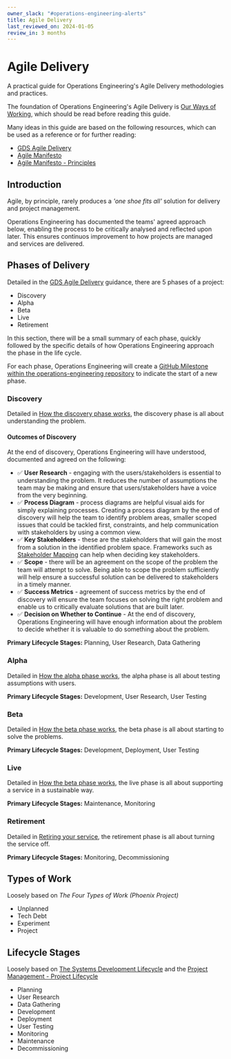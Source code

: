 ```yaml
---
owner_slack: "#operations-engineering-alerts"
title: Agile Delivery
last_reviewed_on: 2024-01-05
review_in: 3 months
---
```


# Agile Delivery

A practical guide for Operations Engineering's Agile Delivery methodologies and practices.

The foundation of Operations Engineering's Agile Delivery is [Our Ways of Working](https://runbooks.operations-engineering.service.justice.gov.uk/documentation/internal/team/ways-of-working.html), which should be read before reading this guide.

Many ideas in this guide are based on the following resources, which can be used as a reference or for further reading:

- [GDS Agile Delivery](https://www.gov.uk/service-manual/agile-delivery)
- [Agile Manifesto](https://agilemanifesto.org/)
- [Agile Manifesto - Principles](https://agilemanifesto.org/principles.html)

## Introduction

Agile, by principle, rarely produces a _'one shoe fits all'_ solution for delivery and project management.

Operations Engineering has documented the teams' agreed approach below, enabling the process to be critically analysed and reflected upon later. This ensures continuos improvement to how projects are managed and services are delivered.

## Phases of Delivery

Detailed in the [GDS Agile Delivery](https://www.gov.uk/service-manual/agile-delivery) guidance, there are 5 phases of a project:

- Discovery
- Alpha
- Beta
- Live
- Retirement

In this section, there will be a small summary of each phase, quickly followed by the specific details of how Operations Engineering approach the phase in the life cycle.

For each phase, Operations Engineering will create a [GitHub Milestone within the operations-engineering repository](https://github.com/ministryofjustice/operations-engineering/milestones) to indicate the start of a new phase.

### Discovery

Detailed in [How the discovery phase works](https://www.gov.uk/service-manual/agile-delivery/how-the-discovery-phase-works), the discovery phase is all about understanding the problem.

#### Outcomes of Discovery

At the end of discovery, Operations Engineering will have understood, documented and agreed on the following:

- ✅ **User Research** - engaging with the users/stakeholders is essential to understanding the problem. It reduces the number of assumptions the team may be making and ensure that users/stakeholders have a voice from the very beginning.
- ✅ **Process Diagram** - process diagrams are helpful visual aids for simply explaining processes. Creating a process diagram by the end of discovery will help the team to identify problem areas, smaller scoped issues that could be tackled first, constraints, and help communication with stakeholders by using a common view.
- ✅ **Key Stakeholders** - these are the stakeholders that will gain the most from a solution in the identified problem space. Frameworks such as [Stakeholder Mapping](https://en.wikipedia.org/wiki/Stakeholder_analysis#Stakeholder_mapping) can help when deciding key stakeholders.
- ✅ **Scope** - there will be an agreement on the scope of the problem the team will attempt to solve. Being able to scope the problem sufficiently will help ensure a successful solution can be delivered to stakeholders in a timely manner.
- ✅ **Success Metrics** - agreement of success metrics by the end of discovery will ensure the team focuses on solving the right problem and enable us to critically evaluate solutions that are built later.
- ✅ **Decision on Whether to Continue** - At the end of discovery, Operations Engineering will have enough information about the problem to decide whether it is valuable to do something about the problem.

**Primary Lifecycle Stages:** Planning, User Research, Data Gathering

### Alpha

Detailed in [How the alpha phase works](https://www.gov.uk/service-manual/agile-delivery/how-the-alpha-phase-works), the alpha phase is all about testing assumptions with users.

**Primary Lifecycle Stages:** Development, User Research, User Testing

### Beta

Detailed in [How the beta phase works](https://www.gov.uk/service-manual/agile-delivery/how-the-beta-phase-works), the beta phase is all about starting to solve the problems.

**Primary Lifecycle Stages:** Development, Deployment, User Testing

### Live

Detailed in [How the beta phase works](https://www.gov.uk/service-manual/agile-delivery/how-the-beta-phase-works), the live phase is all about supporting a service in a sustainable way.

**Primary Lifecycle Stages:** Maintenance, Monitoring

### Retirement

Detailed in [Retiring your service](https://www.gov.uk/service-manual/agile-delivery/retiring-your-service), the retirement phase is all about turning the service off.

**Primary Lifecycle Stages:** Monitoring, Decommissioning

## Types of Work

Loosely based on _The Four Types of Work (Phoenix Project)_

- Unplanned
- Tech Debt
- Experiment
- Project
  
## Lifecycle Stages

Loosely based on [The Systems Development Lifecycle](https://en.wikipedia.org/wiki/Systems_development_life_cycle) and the [Project Management - Project Lifecycle](https://en.wikipedia.org/wiki/Project_management#Project_lifecycle)

- Planning
- User Research
- Data Gathering
- Development
- Deployment
- User Testing
- Monitoring
- Maintenance
- Decommissioning
